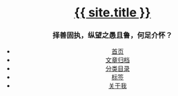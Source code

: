 <header>
  <div class="hgroup">
      <h1><a class="title" href="/">{{ site.title }}</a></h1>
      <h3 class="description">择善固执，纵望之愚且鲁，何足介怀？</h3>
    </div>
    <div class="menu">
      <ul>
        <li class="page_item"><a href="/" title="首页">首页</a></li>
        <li class="page_item"><a href="/archive.html">文章归档</a></li>
        <li class="page_item"><a href="/categories.html">分类目录</a></li>
        <li class="page_item"><a href="/tags.html">标签</a></li>
        <li class="page_item"><a href="/about.html">关于我</a></li>    
      </ul>
    </div>
</header>
